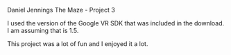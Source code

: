 Daniel Jennings
The Maze - Project 3

I used the version of the Google VR SDK that was included in the download.  I am assuming that is 1.5.

This project was a lot of fun and I enjoyed it a lot.  